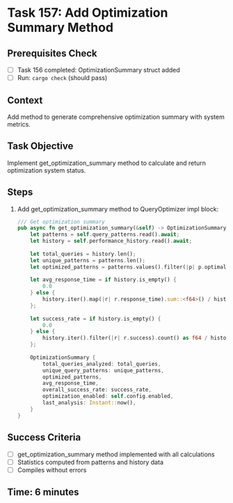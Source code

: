 # Task 157: Add Optimization Summary Method

## Prerequisites Check
- [ ] Task 156 completed: OptimizationSummary struct added
- [ ] Run: `cargo check` (should pass)

## Context
Add method to generate comprehensive optimization summary with system metrics.

## Task Objective
Implement get_optimization_summary method to calculate and return optimization system status.

## Steps
1. Add get_optimization_summary method to QueryOptimizer impl block:
   ```rust
   /// Get optimization summary
   pub async fn get_optimization_summary(&self) -> OptimizationSummary {
       let patterns = self.query_patterns.read().await;
       let history = self.performance_history.read().await;
       
       let total_queries = history.len();
       let unique_patterns = patterns.len();
       let optimized_patterns = patterns.values().filter(|p| p.optimal_mode != OptimalSearchMode::Unknown).count();
       
       let avg_response_time = if history.is_empty() {
           0.0
       } else {
           history.iter().map(|r| r.response_time).sum::<f64>() / history.len() as f64
       };
       
       let success_rate = if history.is_empty() {
           0.0
       } else {
           history.iter().filter(|r| r.success).count() as f64 / history.len() as f64
       };
       
       OptimizationSummary {
           total_queries_analyzed: total_queries,
           unique_query_patterns: unique_patterns,
           optimized_patterns,
           avg_response_time,
           overall_success_rate: success_rate,
           optimization_enabled: self.config.enabled,
           last_analysis: Instant::now(),
       }
   }
   ```

## Success Criteria
- [ ] get_optimization_summary method implemented with all calculations
- [ ] Statistics computed from patterns and history data
- [ ] Compiles without errors

## Time: 6 minutes